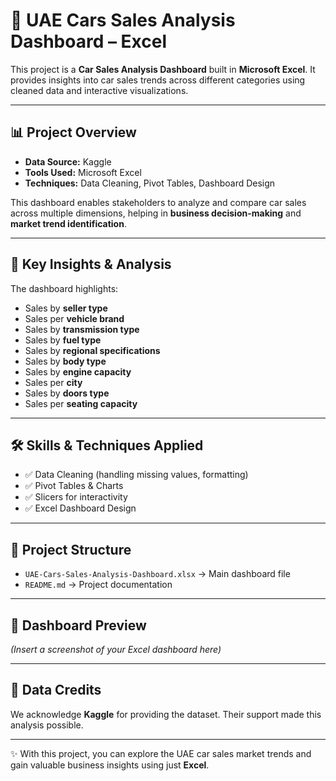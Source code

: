 # 🚗 UAE Cars Sales Analysis Dashboard – Excel  

This project is a **Car Sales Analysis Dashboard** built in **Microsoft Excel**. It provides insights into car sales trends across different categories using cleaned data and interactive visualizations.  

---

## 📊 Project Overview  
- **Data Source:** Kaggle  
- **Tools Used:** Microsoft Excel  
- **Techniques:** Data Cleaning, Pivot Tables, Dashboard Design  

This dashboard enables stakeholders to analyze and compare car sales across multiple dimensions, helping in **business decision-making** and **market trend identification**.  

---

## 🔎 Key Insights & Analysis  
The dashboard highlights:  
- Sales by **seller type**  
- Sales per **vehicle brand**  
- Sales by **transmission type**  
- Sales by **fuel type**  
- Sales by **regional specifications**  
- Sales by **body type**  
- Sales by **engine capacity**  
- Sales per **city**  
- Sales by **doors type**  
- Sales per **seating capacity**  

---

## 🛠 Skills & Techniques Applied  
- ✅ Data Cleaning (handling missing values, formatting)  
- ✅ Pivot Tables & Charts  
- ✅ Slicers for interactivity  
- ✅ Excel Dashboard Design  

---

## 📂 Project Structure  
- `UAE-Cars-Sales-Analysis-Dashboard.xlsx` → Main dashboard file  
- `README.md` → Project documentation  

---

## 📸 Dashboard Preview  
*(Insert a screenshot of your Excel dashboard here)*  

---

## 🙏 Data Credits  
We acknowledge **Kaggle** for providing the dataset. Their support made this analysis possible.  

---

✨ With this project, you can explore the UAE car sales market trends and gain valuable business insights using just **Excel**.  
